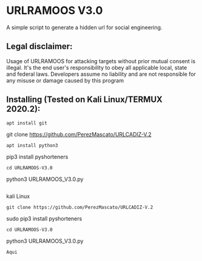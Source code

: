 # URLRAMOOS V3.0

A simple script to generate a hidden url for social engineering.


## Legal disclaimer:

Usage of URLRAMOOS for attacking targets without prior mutual consent is illegal. It's the end user's responsibility to obey all applicable local, state and federal laws. Developers assume no liability and are not responsible for any misuse or damage caused by this program 
## Installing (Tested on Kali Linux/TERMUX 2020.2):

```
apt install git
```
git clone https://github.com/PerezMascato/URLCADIZ-V.2
```
apt install python3
```
pip3 install pyshorteners
```
cd URLRAMOOS-V3.0
```
python3 URLRAMOOS_V3.0.py
```
```
kali Linux
```
git clone https://github.com/PerezMascato/URLCADIZ-V.2
```
sudo pip3 install pyshorteners
```
cd URLRAMOOS-V3.0
```
python3 URLRAMOOS_V3.0.py
```
Aqui
```
